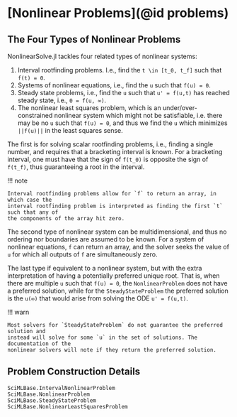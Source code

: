 # [Nonlinear Problems](@id problems)

## The Four Types of Nonlinear Problems

NonlinearSolve.jl tackles four related types of nonlinear systems:

 1. Interval rootfinding problems. I.e., find the ``t \in [t_0, t_f]`` such that
    ``f(t) = 0``.
 2. Systems of nonlinear equations, i.e., find the ``u`` such that ``f(u) = 0``.
 3. Steady state problems, i.e., find the ``u`` such that ``u' = f(u,t)`` has reached steady state,
    i.e., ``0 = f(u, ∞)``.
 4. The nonlinear least squares problem, which is an under/over-constrained nonlinear system
    which might not be satisfiable, i.e. there may be no `u` such that `f(u) = 0`, and thus
    we find the `u` which minimizes `||f(u)||` in the least squares sense.

The first is for solving scalar rootfinding problems, i.e., finding a single number, and
requires that a bracketing interval is known. For a bracketing interval, one must have that
the sign of `f(t_0)` is opposite the sign of `f(t_f)`, thus guaranteeing a root in the
interval.

!!! note
    
    Interval rootfinding problems allow for `f` to return an array, in which case the
    interval rootfinding problem is interpreted as finding the first `t` such that any of
    the components of the array hit zero.

The second type of nonlinear system can be multidimensional, and thus no ordering nor
boundaries are assumed to be known. For a system of nonlinear equations, `f` can return
an array, and the solver seeks the value of `u` for which all outputs of `f` are
simultaneously zero.

The last type if equivalent to a nonlinear system, but with the extra interpretation of
having a potentially preferred unique root. That is, when there are multiple `u` such
that `f(u) = 0`, the `NonlinearProblem` does not have a preferred solution, while for the
`SteadyStateProblem` the preferred solution is the `u(∞)` that would arise from solving the
ODE `u' = f(u,t)`.

!!! warn
    
    Most solvers for `SteadyStateProblem` do not guarantee the preferred solution and
    instead will solve for some `u` in the set of solutions. The documentation of the
    nonlinear solvers will note if they return the preferred solution.

## Problem Construction Details

```@docs
SciMLBase.IntervalNonlinearProblem
SciMLBase.NonlinearProblem
SciMLBase.SteadyStateProblem
SciMLBase.NonlinearLeastSquaresProblem
```
